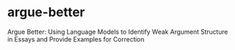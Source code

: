 # argue-better
Argue Better: Using Language Models to Identify Weak Argument Structure in Essays and Provide Examples for Correction
